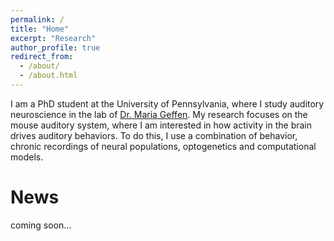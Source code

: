 ```yaml
---
permalink: /
title: "Home"
excerpt: "Research"
author_profile: true
redirect_from: 
  - /about/
  - /about.html
---
```


I am a PhD student at the University of Pennsylvania, where I study auditory neuroscience in the lab of [Dr. Maria Geffen](https://www.med.upenn.edu/hearing/). My research focuses on the mouse auditory system, where I am interested in how activity in the brain drives auditory behaviors. To do this, I use a combination of behavior, chronic recordings of neural populations, optogenetics and computational models.


News
======
coming soon...
